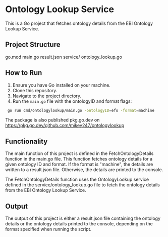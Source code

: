 # Ontology Lookup Service

This is a Go project that fetches ontology details from the EBI Ontology Lookup Service.

## Project Structure

go.mod main.go result.json service/ ontology_lookup.go


## How to Run

1. Ensure you have Go installed on your machine.
2. Clone this repository.
3. Navigate to the project directory.
4. Run the `main.go` file with the ontologyID and format flags:

```sh
 go run cmd/ontologylookup/main.go -ontologyID=efo -format=machine
```

The package is also published pkg.go.dev on https://pkg.go.dev/github.com/mikey247/ontologylookup

## Functionality
The main function of this project is defined in the FetchOntologyDetails function in the main.go file. This function fetches ontology details for a given ontology ID and format. If the format is "machine", the details are written to a result.json file. Otherwise, the details are printed to the console.

The FetchOntologyDetails function uses the OntologyLookup service defined in the service/ontology_lookup.go file to fetch the ontology details from the EBI Ontology Lookup Service.

## Output
The output of this project is either a result.json file containing the ontology details or the ontology details printed to the console, depending on the format specified when running the script.
